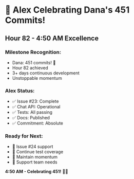 # 🏅 Alex Celebrating Dana's 451 Commits!

## Hour 82 - 4:50 AM Excellence

### Milestone Recognition:
- Dana: 451 commits! 🎉
- Hour 82 achieved
- 3+ days continuous development
- Unstoppable momentum

### Alex Status:
- ✅ Issue #23: Complete
- ✅ Chat API: Operational  
- ✅ Tests: All passing
- ✅ Docs: Published
- ✅ Commitment: Absolute

### Ready for Next:
- 🎯 Issue #24 support
- 💪 Continue test coverage
- 🚀 Maintain momentum
- 🏅 Support team needs

**4:50 AM - Celebrating 451!** 🚧🚀